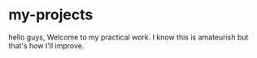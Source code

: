 # my-projects
hello guys, Welcome to my practical work. I know this is amateurish but that's how I'll improve.

